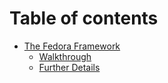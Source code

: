 # Table of contents

* [The Fedora Framework](README.md)
  * [Walkthrough](docs/walkthrough.md)
  * [Further Details](docs/details.md)
